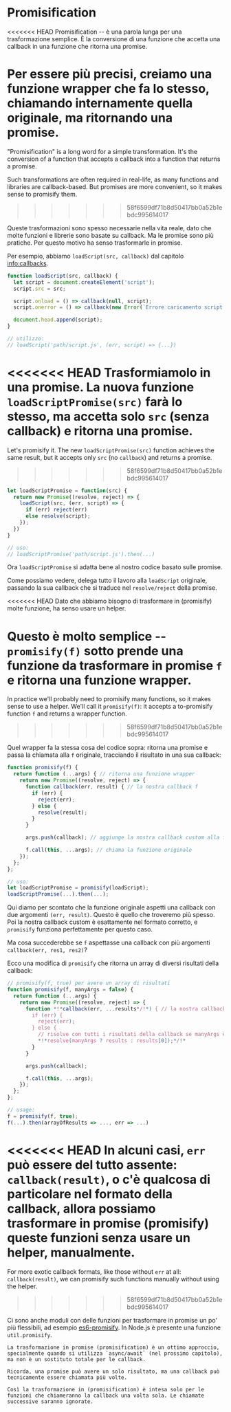 # Promisification

<<<<<<< HEAD
Promisification -- è una parola lunga per una trasformazione semplice. È la conversione di una funzione che accetta una callback in una funzione che ritorna una promise.

Per essere più precisi, creiamo una funzione wrapper che fa lo stesso, chiamando internamente quella originale, ma ritornando una promise.
=======
"Promisification" is a long word for a simple transformation. It's the conversion of a function that accepts a callback into a function that returns a promise.

Such transformations are often required in real-life, as many functions and libraries are callback-based. But promises are more convenient, so it makes sense to promisify them.
>>>>>>> 58f6599df71b8d50417bb0a52b1ebdc995614017

Queste trasformazioni sono spesso necessarie nella vita reale, dato che molte funzioni e librerie sono basate su callback. Ma le promise sono più pratiche. Per questo motivo ha senso trasformarle in promise.

Per esempio, abbiamo `loadScript(src, callback)` dal capitolo <info:callbacks>.

```js run
function loadScript(src, callback) {
  let script = document.createElement('script');
  script.src = src;

  script.onload = () => callback(null, script);
  script.onerror = () => callback(new Error(`Errore caricamento script per ${src}`));

  document.head.append(script);
}

// utilizzo:
// loadScript('path/script.js', (err, script) => {...})
```

<<<<<<< HEAD
Trasformiamolo in una promise. La nuova funzione `loadScriptPromise(src)` farà lo stesso, ma accetta solo `src` (senza callback) e ritorna una promise.
=======
Let's promisify it. The new `loadScriptPromise(src)` function achieves the same result, but it accepts only `src` (no `callback`) and returns a promise.
>>>>>>> 58f6599df71b8d50417bb0a52b1ebdc995614017

```js
let loadScriptPromise = function(src) {
  return new Promise((resolve, reject) => {
    loadScript(src, (err, script) => {
      if (err) reject(err)
      else resolve(script);
    });
  })
}

// uso:
// loadScriptPromise('path/script.js').then(...)
```

Ora `loadScriptPromise` si adatta bene al nostro codice basato sulle promise.

Come possiamo vedere, delega tutto il lavoro alla `loadScript` originale, passando la sua callback che si traduce nel `resolve/reject` della promise.

<<<<<<< HEAD
Dato che abbiamo bisogno di trasformare in (promisify) molte funzione, ha senso usare un helper.

Questo è molto semplice -- `promisify(f)` sotto prende una funzione da trasformare in promise `f` e ritorna una funzione wrapper.
=======
In practice we'll probably need to promisify many functions, so it makes sense to use a helper. We'll call it `promisify(f)`: it accepts a to-promisify function `f` and returns a wrapper function.
>>>>>>> 58f6599df71b8d50417bb0a52b1ebdc995614017

Quel wrapper fa la stessa cosa del codice sopra: ritorna una promise e passa la chiamata alla `f` originale, tracciando il risultato in una sua callback:

```js
function promisify(f) {
  return function (...args) { // ritorna una funzione wrapper
    return new Promise((resolve, reject) => {
      function callback(err, result) { // la nostra callback f
        if (err) {
          reject(err);
        } else {
          resolve(result);
        }
      }

      args.push(callback); // aggiunge la nostra callback custom alla fine degli argomenti

      f.call(this, ...args); // chiama la funzione originale
    });
  };
};

// uso:
let loadScriptPromise = promisify(loadScript);
loadScriptPromise(...).then(...);
```

Qui diamo per scontato che la funzione originale aspetti una callback con due argomenti `(err, result)`. Questo è quello che troveremo più spesso. Poi la nostra callback custom è esattamente nel formato corretto, e `promisify` funziona perfettamente per questo caso.

Ma cosa succederebbe se `f` aspettasse una callback con più argomenti `callback(err, res1, res2)`?

Ecco una modifica di `promisify` che ritorna un array di diversi risultati della callback:

```js
// promisify(f, true) per avere un array di risultati
function promisify(f, manyArgs = false) {
  return function (...args) {
    return new Promise((resolve, reject) => {
      function *!*callback(err, ...results*/!*) { // la nostra callback custom per f
        if (err) {
          reject(err);
        } else {
          // risolve con tutti i risultati della callback se manyArgs è specificato
          *!*resolve(manyArgs ? results : results[0]);*/!*
        }
      }

      args.push(callback);

      f.call(this, ...args);
    });
  };
};

// usage:
f = promisify(f, true);
f(...).then(arrayOfResults => ..., err => ...)
```

<<<<<<< HEAD
In alcuni casi, `err` può essere del tutto assente: `callback(result)`, o c'è qualcosa di particolare nel formato della callback, allora possiamo trasformare in promise (promisify)  queste funzioni senza usare un helper, manualmente.
=======
For more exotic callback formats, like those without `err` at all: `callback(result)`, we can promisify such functions manually without using the helper.
>>>>>>> 58f6599df71b8d50417bb0a52b1ebdc995614017

Ci sono anche moduli con delle funzioni per trasformare in promise un po' più flessibili, ad esempio [es6-promisify](https://github.com/digitaldesignlabs/es6-promisify). In Node.js è presente una funzione `util.promisify`.

```smart
La trasformazione in promise (promisification) è un ottimo approccio, specialmente quando si utilizza `async/await` (nel prossimo capitolo), ma non è un sostituto totale per le callback.

Ricorda, una promise può avere un solo risultato, ma una callback può tecnicamente essere chiamata più volte.

Così la trasformazione in (promisification) è intesa solo per le funzioni che chiameranno la callback una volta sola. Le chiamate successive saranno ignorate.
```
